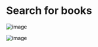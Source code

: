 # Search for books

![image](https://user-images.githubusercontent.com/73499508/176660365-3743cf33-92c4-4cf1-a2b0-d66eb5e38970.png)

![image](https://user-images.githubusercontent.com/73499508/176660619-9241716e-c0be-4fff-99d6-ea39c431bc85.png)
